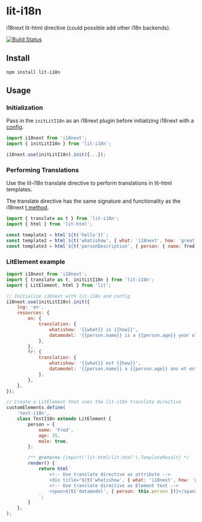 # lit-i18n
i18next lit-html directive (could possible add other i18n backends).

[![Build Status](https://dev.azure.com/colscott/lit-i18n/_apis/build/status/colscott.lit-i18n?branchName=master)](https://dev.azure.com/colscott/lit-i18n/_build/latest?definitionId=2&branchName=master)

## Install
    npm install lit-i18n
## Usage
### Initialization
Pass in the `initLitI18n` as an i18next plugin before initializing i18next with a [config](https://www.i18next.com/overview/configuration-options).
```js
import i18next from 'i18next';
import { initLitI18n } from 'lit-i18n'; 

i18next.use(initLitI18n).init({...});
```

### Performing Translations
Use the lit-i18n translate directive to perform translations in lit-html templates.

The translate directive has the same signature and functionality as the i18next [t method](https://www.i18next.com/overview/api#t).

```js    
import { translate as t } from 'lit-i18n';
import { html } from 'lit-html';

const template1 = html`${t('hello')}`;
const template2 = html`${t('whatishow', { what: 'i18next', how: 'great' })}`;
const template3 = html`${t('personDescription', { person: { name: fred, age: 34, male: true} })}`;
```

### LitElement example
```js
import i18next from 'i18next';
import { translate as t, initLitI18n } from 'lit-i18n';
import { LitElement, html } from 'lit';

// Initialize i18next with lit-i18n and config
i18next.use(initLitI18n).init({
    lng: 'en',
    resources: {
        en: {
            translation: {
                whatishow: '{{what}} is {{how}}',
                datamodel: '{{person.name}} is a {{person.age}} year old and is male: {{person.male}}',
            },
        },
        fr: {
            translation: {
                whatishow: '{{what}} est {{how}}',
                datamodel: '{{person.name}} a {{person.age}} ans et est un homme: {{person.male}}',
            },
        },
    },
});

// Create a LitElement that uses the lit-i18n translate directive
customElements.define(
    'test-i18n',
    class TestI18n extends LitElement {
        person = {
            name: 'Fred',
            age: 35,
            male: true,
        };

        /** @returns {import('lit-html/lit-html').TemplateResult} */
        render() {
            return html`
                <!-- Use translate directive as attribute -->
                <div title="${t('whatishow', { what: 'i18next', how: 'great' })}"></div>
                <!-- Use translate directive as Element text -->
                <span>${t('datamodel', { person: this.person })}</span>
            `;
        }
    },
);
```

